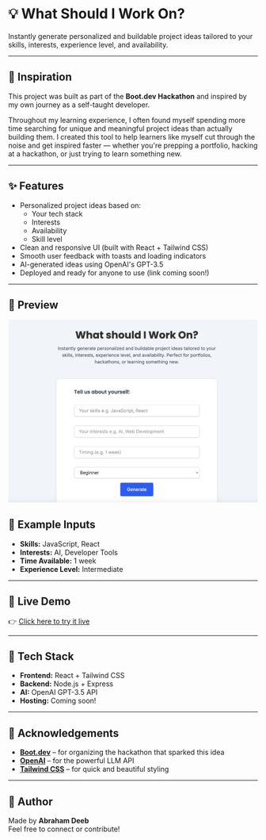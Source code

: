# 💡 What Should I Work On?

Instantly generate personalized and buildable project ideas tailored to your skills, interests, experience level, and availability.

---

## 🚀 Inspiration

This project was built as part of the **Boot.dev Hackathon** and inspired by my own journey as a self-taught developer.

Throughout my learning experience, I often found myself spending more time searching for unique and meaningful project ideas than actually building them. I created this tool to help learners like myself cut through the noise and get inspired faster — whether you're prepping a portfolio, hacking at a hackathon, or just trying to learn something new.

---

## ✨ Features

- Personalized project ideas based on:
  - Your tech stack
  - Interests
  - Availability
  - Skill level
- Clean and responsive UI (built with React + Tailwind CSS)
- Smooth user feedback with toasts and loading indicators
- AI-generated ideas using OpenAI's GPT-3.5
- Deployed and ready for anyone to use (link coming soon!)

---

## 📸 Preview

![App Screenshot](./preview.png)

## 🧪 Example Inputs

- **Skills:** JavaScript, React
- **Interests:** AI, Developer Tools
- **Time Available:** 1 week
- **Experience Level:** Intermediate

---

## 📸 Live Demo

👉 [Click here to try it live](https://project-idea-generator-frontend.onrender.com/)

---

## 🧠 Tech Stack

- **Frontend:** React + Tailwind CSS
- **Backend:** Node.js + Express
- **AI:** OpenAI GPT-3.5 API
- **Hosting:** Coming soon!

---

## 🙌 Acknowledgements

- **[Boot.dev](https://boot.dev)** – for organizing the hackathon that sparked this idea
- **[OpenAI](https://openai.com)** – for the powerful LLM API
- **[Tailwind CSS](https://tailwindcss.com)** – for quick and beautiful styling

---

## 🙌 Author

Made by **Abraham Deeb**  
Feel free to connect or contribute!
